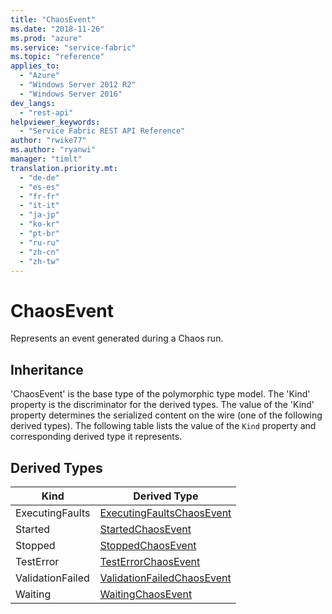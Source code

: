 ```yaml
---
title: "ChaosEvent"
ms.date: "2018-11-26"
ms.prod: "azure"
ms.service: "service-fabric"
ms.topic: "reference"
applies_to: 
  - "Azure"
  - "Windows Server 2012 R2"
  - "Windows Server 2016"
dev_langs: 
  - "rest-api"
helpviewer_keywords: 
  - "Service Fabric REST API Reference"
author: "rwike77"
ms.author: "ryanwi"
manager: "timlt"
translation.priority.mt: 
  - "de-de"
  - "es-es"
  - "fr-fr"
  - "it-it"
  - "ja-jp"
  - "ko-kr"
  - "pt-br"
  - "ru-ru"
  - "zh-cn"
  - "zh-tw"
---
```

# ChaosEvent

Represents an event generated during a Chaos run.
## Inheritance

'ChaosEvent' is the base type of the polymorphic type model. The 'Kind' property is the discriminator for the derived types. 
The value of the 'Kind' property determines the serialized content on the wire (one of the following derived types). 
The following table lists the value of the `Kind` property and corresponding derived type it represents.
## Derived Types

| Kind | Derived Type |
| --- | --- | 
| ExecutingFaults | [ExecutingFaultsChaosEvent](sfclient-v64-model-executingfaultschaosevent.md) |
| Started | [StartedChaosEvent](sfclient-v64-model-startedchaosevent.md) |
| Stopped | [StoppedChaosEvent](sfclient-v64-model-stoppedchaosevent.md) |
| TestError | [TestErrorChaosEvent](sfclient-v64-model-testerrorchaosevent.md) |
| ValidationFailed | [ValidationFailedChaosEvent](sfclient-v64-model-validationfailedchaosevent.md) |
| Waiting | [WaitingChaosEvent](sfclient-v64-model-waitingchaosevent.md) |

